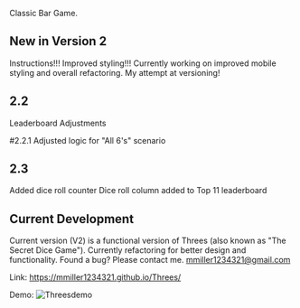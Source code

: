 
Classic Bar Game. 

## New in Version 2
Instructions!!!
Improved styling!!!
Currently working on improved mobile styling and overall refactoring. 
My attempt at versioning!

## 2.2
Leaderboard Adjustments

#2.2.1
Adjusted logic for "All 6's" scenario

## 2.3
Added dice roll counter
Dice roll column added to Top 11 leaderboard

## Current Development
Current version (V2) is a functional version of Threes (also known as "The Secret Dice Game"). Currently refactoring for better design and functionality. Found a bug? Please contact me. mmiller1234321@gmail.com

Link:
https://mmiller1234321.github.io/Threes/

Demo:
![Threesdemo](https://github.com/mmiller1234321/Threes/assets/148365315/829dfba1-a464-48e7-9c8e-29b83241c1f3)
